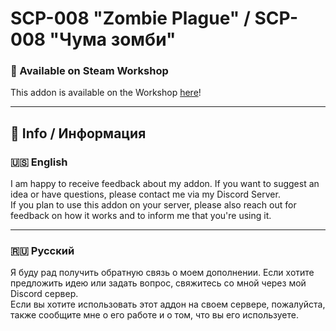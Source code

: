 # SCP-008 "Zombie Plague" / SCP-008 "Чума зомби"

### 🌟 Available on Steam Workshop
This addon is available on the Workshop [here]()!

---

## 📖 Info / Информация

### 🇺🇸 English

I am happy to receive feedback about my addon. If you want to suggest an idea or have questions, please contact me via my Discord Server.  
If you plan to use this addon on your server, please also reach out for feedback on how it works and to inform me that you're using it.

---

### 🇷🇺 Русский

Я буду рад получить обратную связь о моем дополнении. Если хотите предложить идею или задать вопрос, свяжитесь со мной через мой Discord сервер.  
Если вы хотите использовать этот аддон на своем сервере, пожалуйста, также сообщите мне о его работе и о том, что вы его используете.


